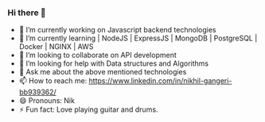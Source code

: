 ### Hi there 👋

- 🔭 I’m currently working on Javascript backend technologies
- 🌱 I’m currently learning | NodeJS | ExpressJS | MongoDB | PostgreSQL | Docker | NGINX | AWS
- 👯 I’m looking to collaborate on API development
- 🤔 I’m looking for help with Data structures and Algorithms
- 💬 Ask me about the above mentioned technologies
- 📫 How to reach me: https://www.linkedin.com/in/nikhil-gangeri-bb939362/
- 😄 Pronouns: Nik
- ⚡ Fun fact: Love playing guitar and drums.


